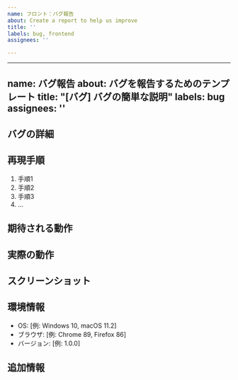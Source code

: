 ```yaml
---
name: フロント：バグ報告
about: Create a report to help us improve
title: ''
labels: bug, frontend
assignees: ''

---
```


---
name: バグ報告
about: バグを報告するためのテンプレート
title: "[バグ] バグの簡単な説明"
labels: bug
assignees: ''
---

## バグの詳細
<!-- ここにバグの詳細な説明を記述してください。 -->

## 再現手順
<!-- バグを再現するための手順を記述してください。 -->
1. 手順1
2. 手順2
3. 手順3
4. ...

## 期待される動作
<!-- 正常な場合に期待される動作を記述してください。 -->

## 実際の動作
<!-- 実際に発生した動作を記述してください。 -->

## スクリーンショット
<!-- 必要に応じて、問題のスクリーンショットを追加してください。 -->

## 環境情報
<!-- バグが発生した環境を記述してください。 -->
- OS: [例: Windows 10, macOS 11.2]
- ブラウザ: [例: Chrome 89, Firefox 86]
- バージョン: [例: 1.0.0]

## 追加情報
<!-- その他の追加情報があれば記述してください。 -->
